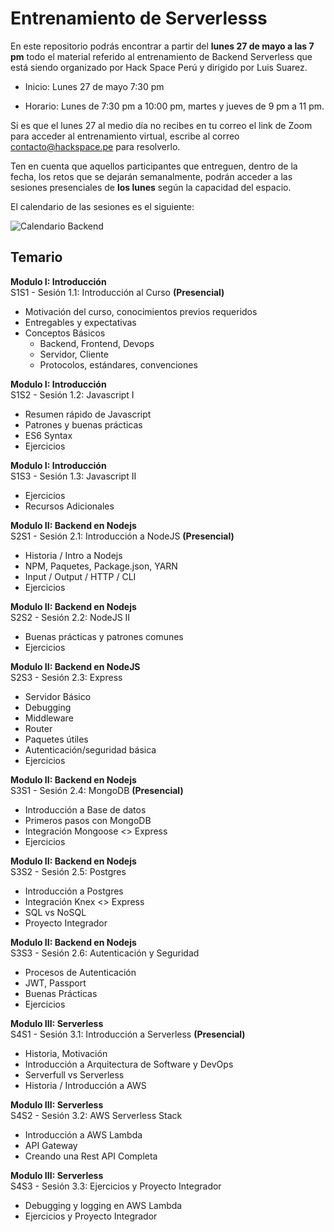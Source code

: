 # Entrenamiento de Serverlesss

En este repositorio podrás encontrar a partir del **lunes 27 de mayo a las 7 pm** todo el material referido al entrenamiento de Backend Serverless que está siendo organizado por Hack Space Perú y dirigido por Luis Suarez.

- Inicio: Lunes 27 de mayo 7:30 pm

- Horario: Lunes de 7:30 pm a 10:00 pm, martes y jueves de 9 pm a 11 pm.

Si es que el lunes 27 al medio día no recibes en tu correo el link de Zoom para acceder al entrenamiento virtual, escribe al correo contacto@hackspace.pe para resolverlo.

Ten en cuenta que aquellos participantes que entreguen, dentro de la fecha, los retos que se dejarán semanalmente, podrán acceder a las sesiones presenciales de **los lunes** según la capacidad del espacio.

El calendario de las sesiones es el siguiente:

![Calendario Backend](https://hackspaceperu.github.io/Serverless-Training/img/Calendario-Backend.png)

## Temario

**Modulo I: Introducción**\
S1S1 - Sesión 1.1: Introducción al Curso **(Presencial)**

* Motivación del curso, conocimientos previos requeridos
* Entregables y expectativas
* Conceptos Básicos
  * Backend, Frontend, Devops
  * Servidor, Cliente
  * Protocolos, estándares, convenciones

**Modulo I: Introducción**\
S1S2 - Sesión 1.2: Javascript I

* Resumen rápido de Javascript
* Patrones y buenas prácticas
* ES6 Syntax
* Ejercicios

**Modulo I: Introducción**\
S1S3 - Sesión 1.3: Javascript II

* Ejercicios
* Recursos Adicionales

**Modulo II: Backend en Nodejs**\
S2S1 - Sesión 2.1: Introducción a NodeJS  **(Presencial)**

* Historia / Intro a Nodejs
* NPM, Paquetes, Package.json, YARN
* Input / Output / HTTP / CLI
* Ejercicios

**Modulo II: Backend en Nodejs**\
S2S2 - Sesión 2.2: NodeJS II

* Buenas prácticas y patrones comunes
* Ejercicios

**Modulo II: Backend en NodeJS**\
S2S3 - Sesión 2.3: Express

* Servidor Básico
* Debugging
* Middleware
* Router
* Paquetes útiles
* Autenticación/seguridad básica
* Ejercicios

**Modulo II: Backend en Nodejs**\
S3S1 - Sesión 2.4: MongoDB **(Presencial)**

* Introducción a Base de datos
* Primeros pasos con MongoDB
* Integración Mongoose <> Express
* Ejercicios

**Modulo II: Backend en Nodejs**\
S3S2 - Sesión 2.5: Postgres

* Introducción a Postgres
* Integración Knex <> Express
* SQL vs NoSQL
* Proyecto Integrador

**Modulo II: Backend en Nodejs**\
S3S3 - Sesión 2.6: Autenticación y Seguridad

* Procesos de Autenticación
* JWT, Passport
* Buenas Prácticas
* Ejercicios

**Modulo III: Serverless**\
S4S1 - Sesión 3.1: Introducción a Serverless **(Presencial)**

* Historia, Motivación
* Introducción a Arquitectura de Software y DevOps
* Serverfull vs Serverless
* Historia / Introducción a AWS 

**Modulo III: Serverless**\
S4S2 - Sesión 3.2: AWS Serverless Stack

* Introducción a AWS Lambda
* API Gateway
* Creando una Rest API Completa

**Modulo III: Serverless**\
S4S3 - Sesión 3.3: Ejercicios y Proyecto Integrador

* Debugging y logging en AWS Lambda
* Ejercicios y Proyecto Integrador
